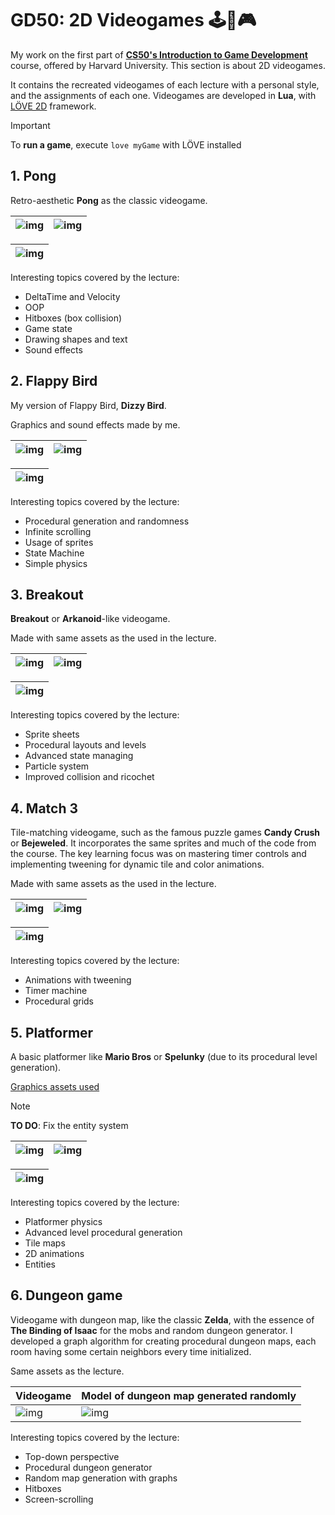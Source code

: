 # GD50: 2D Videogames 🕹️👾🎮

My work on the first part of [**CS50's Introduction to Game Development**](https://www.edx.org/learn/game-development/harvard-university-cs50-s-introduction-to-game-development) course, offered by Harvard University. This section is about 2D videogames.  

It contains the recreated videogames of each lecture with a personal style, and the assignments of each one. Videogames are developed in **Lua**, with [LÖVE 2D](https://github.com/love2d/love) framework.  

> [!IMPORTANT]  
> To **run a game**, execute `love myGame` with LÖVE installed

## 1. Pong

Retro-aesthetic **Pong** as the classic videogame.  

| ![img](games/myPong/img/pong1.png)|![img](games/myPong/img/pong2.png) |
|---|---|

| ![img](games/myPong/img/pong3.png) |
| -- |  

Interesting topics covered by the lecture:
- DeltaTime and Velocity
- OOP
- Hitboxes (box collision)
- Game state
- Drawing shapes and text
- Sound effects 

## 2. Flappy Bird

My version of Flappy Bird, **Dizzy Bird**.  

Graphics and sound effects made by me.  

| ![img](games/myFlappyBird/img/dizzyBird1.png)|![img](games/myFlappyBird/img/dizzyBird3.png) |
|---|---|

| ![img](games/myFlappyBird/img/dizzyBird2.png) |
|--| 

Interesting topics covered by the lecture:
- Procedural generation and randomness
- Infinite scrolling
- Usage of sprites
- State Machine
- Simple physics

## 3. Breakout

**Breakout** or **Arkanoid**-like videogame.  

Made with same assets as the used in the lecture.

| ![img](games/myBreakout/img/breakout1.png) |![img](games/myBreakout/img/breakout2.png) |
|---|---|

| ![img](games/myBreakout/img/breakout3.png) |
|--| 

Interesting topics covered by the lecture:
- Sprite sheets
- Procedural layouts and levels
- Advanced state managing
- Particle system
- Improved collision and ricochet 

## 4. Match 3

Tile-matching videogame, such as the famous puzzle games **Candy Crush** or **Bejeweled**. It incorporates the same sprites and much of the code from the course. The key learning focus was on mastering timer controls and implementing tweening for dynamic tile and color animations.  

Made with same assets as the used in the lecture.

| ![img](games/myMatch3/img/match3_1.png) |![img](games/myMatch3/img/match3_2.png) |
|---|---|

| ![img](games/myMatch3/img/match3_3.png) |
|--| 

Interesting topics covered by the lecture:
- Animations with tweening
- Timer machine
- Procedural grids

## 5. Platformer

A basic platformer like **Mario Bros** or **Spelunky** (due to its procedural level generation).  

[Graphics assets used](https://opengameart.org/content/pixel-platformer-0)  

> [!NOTE]
> **TO DO**: Fix the entity system

| ![img](games/myMarioBros/img/alien_bros1.png) |![img](games/myMarioBros/img/alien_bros3.png) |
|---|---|

| ![img](games/myMarioBros/img/alien_bros2.png) |
|--| 

Interesting topics covered by the lecture:
- Platformer physics
- Advanced level procedural generation
- Tile maps
- 2D animations
- Entities


## 6. Dungeon game

Videogame with dungeon map, like the classic **Zelda**, with the essence of **The Binding of Isaac** for the mobs and random dungeon generator. I developed a graph algorithm for creating procedural dungeon maps, each room having some certain neighbors every time initialized. 

Same assets as the lecture.  


|Videogame|Model of dungeon map generated randomly|
|---|---|
| ![img](games/myDungeonGame/img/img1.png) |![img](games/myDungeonGame/img/img2.png) |



Interesting topics covered by the lecture:
- Top-down perspective
- Procedural dungeon generator
- Random map generation with graphs
- Hitboxes
- Screen-scrolling